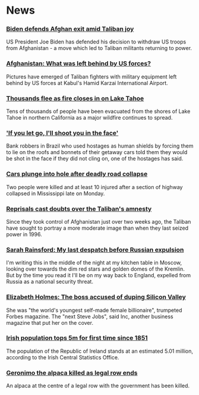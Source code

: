 # News
### [Biden defends Afghan exit amid Taliban joy](https://www.bbc.com/news/world-asia-58403735)
US President Joe Biden has defended his decision to withdraw US troops from Afghanistan - a move which led to Taliban militants returning to power. 
### [Afghanistan: What was left behind by US forces?](https://www.bbc.com/news/world-58393763)
Pictures have emerged of Taliban fighters with military equipment left behind by US forces at Kabul's Hamid Karzai International Airport.
### [Thousands flee as fire closes in on Lake Tahoe](https://www.bbc.com/news/world-us-canada-58399739)
Tens of thousands of people have been evacuated from the shores of Lake Tahoe in northern California as a major wildfire continues to spread.
### ['If you let go, I'll shoot you in the face'](https://www.bbc.com/news/world-latin-america-58394105)
Bank robbers in Brazil who used hostages as human shields by forcing them to lie on the roofs and bonnets of their getaway cars told them they would be shot in the face if they did not cling on, one of the hostages has said. 
### [Cars plunge into hole after deadly road collapse](https://www.bbc.com/news/world-us-canada-58399056)
Two people were killed and at least 10 injured after a section of highway collapsed in Mississippi late on Monday. 
### [Reprisals cast doubts over the Taliban's amnesty](https://www.bbc.com/news/world-asia-58395954)
Since they took control of Afghanistan just over two weeks ago, the Taliban have sought to portray a more moderate image than when they last seized power in 1996.
### [Sarah Rainsford: My last despatch before Russian expulsion](https://www.bbc.com/news/world-europe-58395121)
I'm writing this in the middle of the night at my kitchen table in Moscow, looking over towards the dim red stars and golden domes of the Kremlin. But by the time you read it I'll be on my way back to England, expelled from Russia as a national security threat. 
### [Elizabeth Holmes: The boss accused of duping Silicon Valley](https://www.bbc.com/news/business-58336998)
She was "the world's youngest self-made female billionaire", trumpeted Forbes magazine. The "next Steve Jobs", said Inc, another business magazine that put her on the cover.
### [Irish population tops 5m for first time since 1851](https://www.bbc.com/news/world-europe-58399880)
The population of the Republic of Ireland stands at an estimated 5.01 million, according to the Irish Central Statistics Office.
### [Geronimo the alpaca killed as legal row ends](https://www.bbc.com/news/uk-england-bristol-58255378)
An alpaca at the centre of a legal row with the government has been killed.
